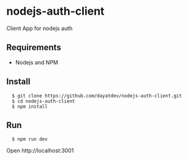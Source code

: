 # nodejs-auth-client

Client App for nodejs auth

## Requirements

- Nodejs and NPM

## Install
```
  $ git clone https://github.com/dayatdev/nodejs-auth-client.git
  $ cd nodejs-auth-client
  $ npm install
```
## Run
```
  $ npm run dev
```
  Open http://localhost:3001
